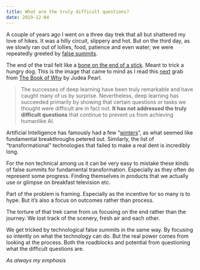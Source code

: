 ```yaml
---
title: What are the truly difficult questions?
date: 2019-12-04
---
```


<!--kg-card-begin: html--><p>A couple of years ago I went on a three day trek that all but shattered my love of hikes. It was a hilly circuit, slippery and hot. But on the third day, as we slowly ran out of lollies, food, patience and even water; we were repeatedly greeted by <a href="https://en.wikipedia.org/wiki/False_peak">false summits</a>.</p>
<p>The end of the trail felt like a <a href="https://joshnicholas.com/content/images/wordpress/2019/12/dogbonestick.jpeg">bone on the end of a stick</a>. Meant to trick a hungry dog. This is the image that came to mind as I read this <a href="https://joshnicholas.com/counterfactuals-and-human-progress/">next</a> grab from <a href="https://www.worldcat.org/title/book-of-why-the-new-science-of-cause-and-effect/oclc/1106172917&#038;referer=brief_results">The Book of Why</a> by Judea Pearl.</p>
<blockquote><p>The successes of deep learning have been truly remarkable and have caught many of us by surprise. Nevertheless, deep learning has succeeded primarily by showing that certain questions or tasks we thought were difficult are in fact not. <strong>It has not addressed the truly difficult questions</strong> that continue to prevent us from achieving humanlike AI.</p>
</blockquote>
<p>Artificial Intelligence has famously had a few “<a href="https://en.wikipedia.org/wiki/AI_winter">winters</a>”, as what seemed like fundamental breakthroughs petered out. Similarly, the list of &#8220;transformational&#8221; technologies that failed to make a real dent is incredibly long.</p>
<p>For the non technical among us it can be very easy to mistake these kinds of false summits for fundamental transformation. Especially as they often do represent some progress. Finding themselves in products that we actually use or glimpse on breakfast television etc.</p>
<p>Part of the problem is framing. Especially as the incentive for so many is to hype. But it’s also a focus on outcomes rather than process.</p>
<p>The torture of that trek came from us focusing on the end rather than the journey. We lost track of the scenery, fresh air and each other.</p>
<p>We get tricked by technological false summits in the same way. By focusing so intently on what the technology can do. But the real power comes from looking at the process. Both the roadblocks and potential from questioning what the difficult questions are.</p>
<p><em>As always my emphasis</em></p>
<!--kg-card-end: html-->